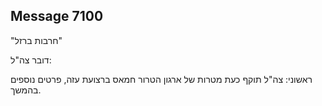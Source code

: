 ## Message 7100

"חרבות ברזל"

דובר צה"ל:

ראשוני: צה"ל תוקף כעת מטרות של ארגון הטרור חמאס ברצועת עזה, פרטים נוספים בהמשך.

